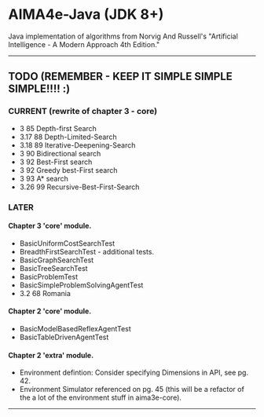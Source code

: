 # AIMA4e-Java (JDK 8+)
Java implementation of algorithms from Norvig And Russell's "Artificial Intelligence - A Modern Approach 4th Edition."

---

## TODO (REMEMBER - KEEP IT SIMPLE SIMPLE SIMPLE!!!! :)
### CURRENT (rewrite of chapter 3 - core)
* 3 	85	Depth-first Search
* 3.17	88	Depth-Limited-Search
* 3.18	89	Iterative-Deepening-Search
* 3 	90	Bidirectional search
* 3 	92	Best-First search
* 3 	92	Greedy best-First search
* 3 	93	A* search
* 3.26	99	Recursive-Best-First-Search

### LATER

#### Chapter 3 'core' module.
* BasicUniformCostSearchTest
* BreadthFirstSearchTest - additional tests.
* BasicGraphSearchTest
* BasicTreeSearchTest
* BasicProblemTest
* BasicSimpleProblemSolvingAgentTest
* 3.2 	68	Romania

#### Chapter 2 'core' module.
* BasicModelBasedReflexAgentTest
* BasicTableDrivenAgentTest

#### Chapter 2 'extra' module.
* Environment defintion: Consider specifying Dimensions in API, see pg. 42.
* Environment Simulator referenced on pg. 45 (this will be a refactor of the a lot of the environment stuff
  in aima3e-core).

---




